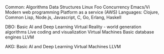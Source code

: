 Common:
Algorithms
Data Structures
Linux Foo
Concurrency
Emacs/Vi
Modern web programming
Platform as a service (AWS)
Languages: Clojure, Common Lisp, Node.js, Javascript, C, Go, Erlang, Haskell

DBO:
Basic AI and Deep Learning
Virtual Reality - world generation algorithms
Live coding and visualization
Virtual Machines
Basic database engines
LLVM

AKG:
Basic AI and Deep Learning
Virtual Machines
LLVM
